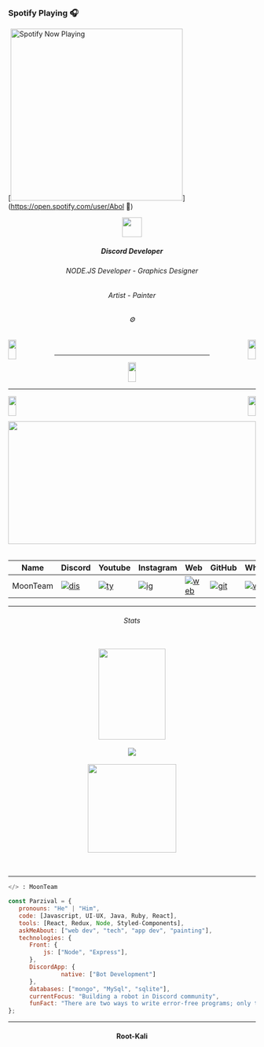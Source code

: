 ### Spotify Playing 🎧

[<img src="https://parzivalw00-lziq.vercel.app/api/spotify-playing" alt="Spotify Now Playing" width="350" />](https://open.spotify.com/user/Abol 💛)
<br/>

<div align="center">
<img src="https://media.discordapp.net/attachments/1049406847314042930/1064738846618681394/silver.png" align="center" height="40" width="40" />
</div>

##### <div align="center">Discord Developer</div>  

###### <div align="center">NODE.JS Developer - Graphics Designer</div>  

###### <div align="center">Artist - Painter</div>

###### <div align="center"> ⚙️</div>




<div align="left">
<a href="https://youtube.com/channel/UCXbSf-mBetjGSR_Eq7Ajesw"><img src="https://cdn.discordapp.com/attachments/865598508924796978/970638029322604574/youtube.png" align="left" height="40" style="width: 18%" ></a></div>



<div align="right">
<a href="https://aparat.com/PARZIVALW/live"><img src="https://cdn.discordapp.com/attachments/865598508924796978/970638029138046976/aparat.png" align="right" height="40" style="width: 18%" ></a></div>
<br/>

----

<div align="center">
<a href="https://instagram.com/parzivalw_"><img src="https://cdn.discordapp.com/attachments/865598508924796978/970638029607829554/instagram.png" align="center" height="40" style="width: 18%" ><a/></div>

----

<div align="left">
<a href="https://discord.gg/moonteam"><img src="https://cdn.discordapp.com/attachments/865598508924796978/970638028945125406/discord.png" align="left" height="40" style="width: 18%" ><a/></div>

<div align="right">
<a href="mailto:abolparzival@gmail.com"><img src="https://cdn.discordapp.com/attachments/865598508924796978/970633694568144927/gmail.png" align="right" height="40" style="width: 18%" ></a></div>
<br/><br/><br/>

<div align="center">
<img src="https://media.discordapp.net/attachments/1063119961255591988/1063130412949459064/1673540430194.gif" align="center" width="100%" height=" 250" />
</div><br/>

|  Name | Discord | Youtube | Instagram | Web | GitHub | WhatsApp |
|  ------ | ------ | ------ | ------ | ------ | ------ | ------ |
|  MoonTeam | [![dis](https://cdn.discordapp.com/attachments/1058321121113546783/1067787649529675798/icon.png)](https://discord.gg/moonteam) | [![ty](https://cdn.discordapp.com/attachments/1058321121113546783/1067789430162726912/icon5.png)](https://www.youtube.com/channel/UCXbSf-mBetjGSR_Eq7Ajesw) | [![ig](https://cdn.discordapp.com/attachments/1058321121113546783/1067788445273042945/icon2.png)](https://instagram.com/m0onteam) | [![web](https://cdn.discordapp.com/attachments/1058321121113546783/1067789019506823239/icon4.png)](null) | [![git](https://cdn.discordapp.com/attachments/1058321121113546783/1067790126119395332/ujhytgf.png)](https://github.com/MoonTeam-dev) | [![whats](https://cdn.discordapp.com/attachments/1058321121113546783/1067791368606462072/ww.png)](null) |
   
----
   

###### <div align="center">Stats</div><br/>

<div align="center"><img src="https://github-readme-stats.vercel.app/api?username=Parzivalw00&theme=dark" align="center" height="185p" style="width: 52%" /></div><br/>
   
   
<div align="center"><img src="https://github-readme-streak-stats.herokuapp.com/?user=Parzivalw00&theme=dark" align="" height="" style="width:" /></div><br/>



<div align="center"><img src="https://github-readme-stats.vercel.app/api/top-langs/?username=Parzivalw00&theme=dark" align="center" height="180p" right="width: 50%" /></div>
<br/><br/>

----

```py
</> : MoonTeam
```

```js
const Parzival = {
   pronouns: "He" | "Him",
   code: [Javascript, UI-UX, Java, Ruby, React],
   tools: [React, Redux, Node, Styled-Components],
   askMeAbout: ["web dev", "tech", "app dev", "painting"],
   technologies: {
      Front: {
          js: ["Node", "Express"],
      },
      DiscordApp: {
               native: ["Bot Development"]
      },
      databases: ["mongo", "MySql", "sqlite"],
      currentFocus: "Building a robot in Discord community",
      funFact: "There are two ways to write error-free programs; only the third one works"
};
```

----
#### <div align="center">Root-Kali</div>

